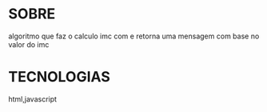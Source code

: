 # SOBRE
algoritmo que faz o calculo imc com e retorna uma mensagem com base no valor do imc

# TECNOLOGIAS
html,javascript
